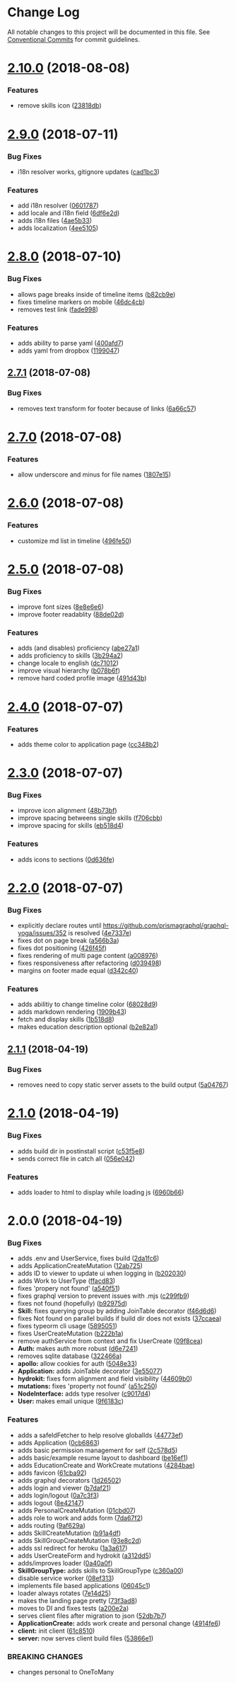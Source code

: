 # Change Log

All notable changes to this project will be documented in this file.
See [Conventional Commits](https://conventionalcommits.org) for commit guidelines.

<a name="2.10.0"></a>
# [2.10.0](https://github.com/aimed/interviewr/compare/v2.9.0...v2.10.0) (2018-08-08)


### Features

* remove skills icon ([23818db](https://github.com/aimed/interviewr/commit/23818db))




<a name="2.9.0"></a>
# [2.9.0](https://github.com/aimed/interviewr/compare/v2.8.0...v2.9.0) (2018-07-11)


### Bug Fixes

* i18n resolver works, gitignore updates ([cad1bc3](https://github.com/aimed/interviewr/commit/cad1bc3))


### Features

* add i18n resolver ([0601787](https://github.com/aimed/interviewr/commit/0601787))
* add locale and i18n field ([6df6e2d](https://github.com/aimed/interviewr/commit/6df6e2d))
* adds i18n files ([4ae5b33](https://github.com/aimed/interviewr/commit/4ae5b33))
* adds localization ([4ee5105](https://github.com/aimed/interviewr/commit/4ee5105))




<a name="2.8.0"></a>
# [2.8.0](https://github.com/aimed/interviewr/compare/v2.7.1...v2.8.0) (2018-07-10)


### Bug Fixes

* allows page breaks inside of timeline items ([b82cb9e](https://github.com/aimed/interviewr/commit/b82cb9e))
* fixes timeline markers on mobile ([46dc4cb](https://github.com/aimed/interviewr/commit/46dc4cb))
* removes test link ([fade998](https://github.com/aimed/interviewr/commit/fade998))


### Features

* adds ability to parse yaml ([400afd7](https://github.com/aimed/interviewr/commit/400afd7))
* adds yaml from dropbox ([1199047](https://github.com/aimed/interviewr/commit/1199047))




<a name="2.7.1"></a>
## [2.7.1](https://github.com/aimed/interviewr/compare/v2.7.0...v2.7.1) (2018-07-08)


### Bug Fixes

* removes text transform for footer because of links ([6a66c57](https://github.com/aimed/interviewr/commit/6a66c57))




<a name="2.7.0"></a>
# [2.7.0](https://github.com/aimed/interviewr/compare/v2.6.0...v2.7.0) (2018-07-08)


### Features

* allow underscore and minus for file names ([1807e15](https://github.com/aimed/interviewr/commit/1807e15))




<a name="2.6.0"></a>
# [2.6.0](https://github.com/aimed/interviewr/compare/v2.5.0...v2.6.0) (2018-07-08)


### Features

* customize md list in timeline ([496fe50](https://github.com/aimed/interviewr/commit/496fe50))




<a name="2.5.0"></a>
# [2.5.0](https://github.com/aimed/interviewr/compare/v2.4.0...v2.5.0) (2018-07-08)


### Bug Fixes

* improve font sizes ([8e8e6e6](https://github.com/aimed/interviewr/commit/8e8e6e6))
* improve footer readablity ([88de02d](https://github.com/aimed/interviewr/commit/88de02d))


### Features

* adds (and disables) proficiency ([abe27a1](https://github.com/aimed/interviewr/commit/abe27a1))
* adds proficiency to skills ([3b294a2](https://github.com/aimed/interviewr/commit/3b294a2))
* change locale to english ([dc71012](https://github.com/aimed/interviewr/commit/dc71012))
* improve visual hierarchy ([b078b6f](https://github.com/aimed/interviewr/commit/b078b6f))
* remove hard coded profile image ([491d43b](https://github.com/aimed/interviewr/commit/491d43b))




<a name="2.4.0"></a>
# [2.4.0](https://github.com/aimed/interviewr/compare/v2.3.0...v2.4.0) (2018-07-07)


### Features

* adds theme color to application page ([cc348b2](https://github.com/aimed/interviewr/commit/cc348b2))




<a name="2.3.0"></a>
# [2.3.0](https://github.com/aimed/interviewr/compare/v2.2.0...v2.3.0) (2018-07-07)


### Bug Fixes

* improve icon alignment ([48b73bf](https://github.com/aimed/interviewr/commit/48b73bf))
* improve spacing betweens single skills ([f706cbb](https://github.com/aimed/interviewr/commit/f706cbb))
* improve spacing for skills ([eb518d4](https://github.com/aimed/interviewr/commit/eb518d4))


### Features

* adds icons to sections ([0d636fe](https://github.com/aimed/interviewr/commit/0d636fe))




<a name="2.2.0"></a>
# [2.2.0](https://github.com/aimed/interviewr/compare/v2.1.1...v2.2.0) (2018-07-07)


### Bug Fixes

* explicitly declare routes until https://github.com/prismagraphql/graphql-yoga/issues/352 is resolved ([4e7337e](https://github.com/aimed/interviewr/commit/4e7337e))
* fixes dot on page break ([a566b3a](https://github.com/aimed/interviewr/commit/a566b3a))
* fixes dot positioning ([426f45f](https://github.com/aimed/interviewr/commit/426f45f))
* fixes rendering of multi page content ([a008976](https://github.com/aimed/interviewr/commit/a008976))
* fixes responsiveness after refactoring ([d039498](https://github.com/aimed/interviewr/commit/d039498))
* margins on footer made equal ([d342c40](https://github.com/aimed/interviewr/commit/d342c40))


### Features

* adds abilitiy to change timeline color ([68028d9](https://github.com/aimed/interviewr/commit/68028d9))
* adds markdown rendering ([1909b43](https://github.com/aimed/interviewr/commit/1909b43))
* fetch and display skills ([1b518d8](https://github.com/aimed/interviewr/commit/1b518d8))
* makes education description optional ([b2e82a1](https://github.com/aimed/interviewr/commit/b2e82a1))




<a name="2.1.1"></a>
## [2.1.1](https://github.com/aimed/interviewr/compare/v2.1.0...v2.1.1) (2018-04-19)


### Bug Fixes

* removes need to copy static server assets to the build output ([5a04767](https://github.com/aimed/interviewr/commit/5a04767))




<a name="2.1.0"></a>
# [2.1.0](https://github.com/aimed/interviewr/compare/v2.0.0...v2.1.0) (2018-04-19)


### Bug Fixes

* adds build dir in postinstall script ([c53f5e8](https://github.com/aimed/interviewr/commit/c53f5e8))
* sends correct file in catch all ([056e042](https://github.com/aimed/interviewr/commit/056e042))


### Features

* adds loader to html to display while loading js ([6960b66](https://github.com/aimed/interviewr/commit/6960b66))




<a name="2.0.0"></a>
# 2.0.0 (2018-04-19)


### Bug Fixes

* adds .env and UserService, fixes build ([2da1fc6](https://github.com/aimed/interviewr/commit/2da1fc6))
* adds ApplicationCreateMutation ([12ab725](https://github.com/aimed/interviewr/commit/12ab725))
* adds ID to viewer to update ui when logging in ([b202030](https://github.com/aimed/interviewr/commit/b202030))
* adds Work to UserType ([ffacd83](https://github.com/aimed/interviewr/commit/ffacd83))
* fixes 'propery not found' ([a540f51](https://github.com/aimed/interviewr/commit/a540f51))
* fixes graphql version to prevent issues with .mjs ([c299fb9](https://github.com/aimed/interviewr/commit/c299fb9))
* fixes not found (hopefully) ([b92975d](https://github.com/aimed/interviewr/commit/b92975d))
* **Skill:** fixes querying group by adding JoinTable decorator ([f46d6d6](https://github.com/aimed/interviewr/commit/f46d6d6))
* fixes Not found on parallel builds if build dir does not exists ([37ccaea](https://github.com/aimed/interviewr/commit/37ccaea))
* fixes typeorm cli usage ([5895051](https://github.com/aimed/interviewr/commit/5895051))
* fixes UserCreateMutation ([b222b1a](https://github.com/aimed/interviewr/commit/b222b1a))
* remove authService from context and fix UserCreate ([09f8cea](https://github.com/aimed/interviewr/commit/09f8cea))
* **Auth:** makes auth more robust ([d6e7241](https://github.com/aimed/interviewr/commit/d6e7241))
* removes sqlite database ([322466a](https://github.com/aimed/interviewr/commit/322466a))
* **apollo:** allow cookies for auth ([5048e33](https://github.com/aimed/interviewr/commit/5048e33))
* **Application:** adds JoinTable decorator ([3e55077](https://github.com/aimed/interviewr/commit/3e55077))
* **hydrokit:** fixes form alignment and field visibility ([44609b0](https://github.com/aimed/interviewr/commit/44609b0))
* **mutations:** fixes 'property not found' ([a51c250](https://github.com/aimed/interviewr/commit/a51c250))
* **NodeInterface:** adds type resolver ([c9017d4](https://github.com/aimed/interviewr/commit/c9017d4))
* **User:** makes email unique ([9f6183c](https://github.com/aimed/interviewr/commit/9f6183c))


### Features

* adds a safeIdFetcher to help resolve globalIds ([44773ef](https://github.com/aimed/interviewr/commit/44773ef))
* adds Application ([0cb6863](https://github.com/aimed/interviewr/commit/0cb6863))
* adds basic permission management for self ([2c578d5](https://github.com/aimed/interviewr/commit/2c578d5))
* adds basic/example resume layout to dashboard ([be16ef1](https://github.com/aimed/interviewr/commit/be16ef1))
* adds EducationCreate and WorkCreate mutations ([4284bae](https://github.com/aimed/interviewr/commit/4284bae))
* adds favicon ([61cba92](https://github.com/aimed/interviewr/commit/61cba92))
* adds graphql decorators ([1d26502](https://github.com/aimed/interviewr/commit/1d26502))
* adds login and viewer ([b7daf21](https://github.com/aimed/interviewr/commit/b7daf21))
* adds login/logout ([0a7c3f3](https://github.com/aimed/interviewr/commit/0a7c3f3))
* adds logout ([8e42147](https://github.com/aimed/interviewr/commit/8e42147))
* adds PersonalCreateMutation ([01cbd07](https://github.com/aimed/interviewr/commit/01cbd07))
* adds role to work and adds form ([7da67f2](https://github.com/aimed/interviewr/commit/7da67f2))
* adds routing ([9af629a](https://github.com/aimed/interviewr/commit/9af629a))
* adds SkillCreateMutation ([b91a4df](https://github.com/aimed/interviewr/commit/b91a4df))
* adds SkillGroupCreateMutation ([93e8c2d](https://github.com/aimed/interviewr/commit/93e8c2d))
* adds ssl redirect for heroku ([1a3a617](https://github.com/aimed/interviewr/commit/1a3a617))
* adds UserCreateForm and hydrokit ([a312dd5](https://github.com/aimed/interviewr/commit/a312dd5))
* adds/improves loader ([0a40a0f](https://github.com/aimed/interviewr/commit/0a40a0f))
* **SkillGroupType:** adds skills to SkillGroupType ([c360a00](https://github.com/aimed/interviewr/commit/c360a00))
* disable service worker ([08ef313](https://github.com/aimed/interviewr/commit/08ef313))
* implements file based applications ([06045c1](https://github.com/aimed/interviewr/commit/06045c1))
* loader always rotates ([7e14d25](https://github.com/aimed/interviewr/commit/7e14d25))
* makes the landing page pretty ([73f3ad8](https://github.com/aimed/interviewr/commit/73f3ad8))
* moves to DI and fixes tests ([a200e2a](https://github.com/aimed/interviewr/commit/a200e2a))
* serves client files after migration to json ([52db7b7](https://github.com/aimed/interviewr/commit/52db7b7))
* **ApplicationCreate:** adds work create and personal change ([4914fe6](https://github.com/aimed/interviewr/commit/4914fe6))
* **client:** init client ([61c8510](https://github.com/aimed/interviewr/commit/61c8510))
* **server:** now serves client build files ([53866e1](https://github.com/aimed/interviewr/commit/53866e1))


### BREAKING CHANGES

* changes personal to OneToMany
